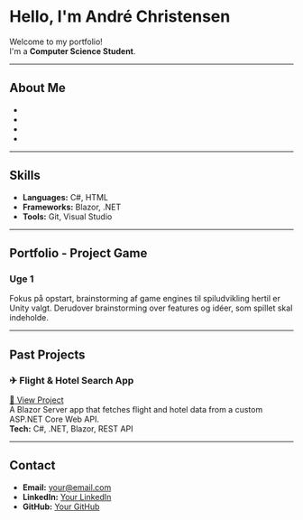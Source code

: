 # Hello, I'm André Christensen

Welcome to my portfolio!  
I'm a **Computer Science Student**.

---

## About Me
- 
- 
- 
- 

---

## Skills
- **Languages:** C#, HTML
- **Frameworks:** Blazor, .NET
- **Tools:** Git, Visual Studio

---

## Portfolio - Project Game
### Uge 1
Fokus på opstart, brainstorming af game engines til spiludvikling hertil er Unity valgt. 
Derudover brainstorming over features og idéer, som spillet skal indeholde.

---

## Past Projects
### ✈ Flight & Hotel Search App
[🔗 View Project](https://yourusername.github.io/flight-hotel-app)  
A Blazor Server app that fetches flight and hotel data from a custom ASP.NET Core Web API.  
**Tech:** C#, .NET, Blazor, REST API

---

## Contact
- **Email:** your@email.com
- **LinkedIn:** [Your LinkedIn](https://linkedin.com/in/yourusername)
- **GitHub:** [Your GitHub](https://github.com/yourusername)
